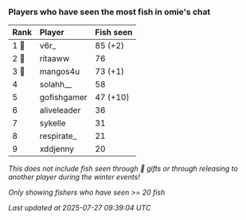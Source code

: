 ### Players who have seen the most fish in omie's chat

| Rank  | Player      | Fish seen |
|:------|:------------|:----------|
| 1 🥇  | v6r_        | 85 (+2)   |
| 2 🥈  | ritaaww     | 76        |
| 3 🥉  | mangos4u    | 73 (+1)   |
| 4     | solahh__    | 58        |
| 5     | gofishgamer | 47 (+10)  |
| 6     | aliveleader | 36        |
| 7     | sykelle     | 31        |
| 8     | respirate_  | 21        |
| 9     | xddjenny    | 20        |

_This does not include fish seen through 🎁 gifts or through releasing to another player during the winter events!_

_Only showing fishers who have seen >= 20 fish_

_Last updated at 2025-07-27 09:39:04 UTC_